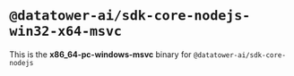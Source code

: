 # `@datatower-ai/sdk-core-nodejs-win32-x64-msvc`

This is the **x86_64-pc-windows-msvc** binary for `@datatower-ai/sdk-core-nodejs`
